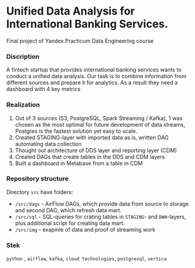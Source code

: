 # Unified Data Analysis for International Banking Services. 
Final project of Yandex.Practicum Data Engineering course

### Discription

A fintech startup that provides international banking services wants to conduct a unified data analysis. Our task is to combine information from different sources and prepare it for analytics. As a result they need a dashboard with 4 key metrics

### Realization

1. Out of 3 sources (S3, PostgreSQL, Spark Streaming / Kafka), 1 was chosen as the most optimal for future development of data streams,
Postgres is the fastest solution yet easy to scale.
2. Created STAGING-layer with imported data as is, written DAG automating data collection
3. Thought out architecture of DDS layer and reporting layer (CDM)
4. Created DAGs that create tables in the DDS and CDM layers
5. Built a dashboard in Metabase from a table in CDM

### Repository structure

Directory `src` have folders:
- `/src/dags` - AirFlow DAGs, which provide data from source to storage and second DAG, which refresh data mart.
- `/src/sql` - SQL-queries for crating tables in `STAGING`- and `DWH`-layers, plus additional script for creating data mart.
- `/src/img` - exapmle of data and proof of streaming work

### Stek
`python` , `airflow`, `kafka`, `cloud technologies`, `postgresql`, `vertica`
